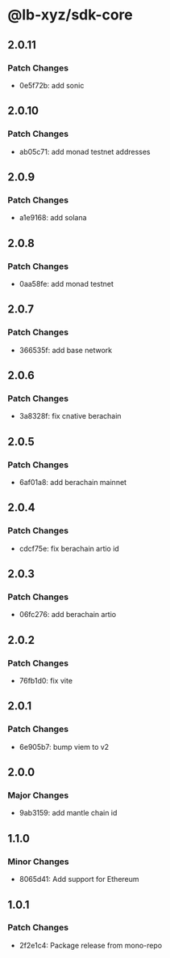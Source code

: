 # @lb-xyz/sdk-core

## 2.0.11

### Patch Changes

- 0e5f72b: add sonic

## 2.0.10

### Patch Changes

- ab05c71: add monad testnet addresses

## 2.0.9

### Patch Changes

- a1e9168: add solana

## 2.0.8

### Patch Changes

- 0aa58fe: add monad testnet

## 2.0.7

### Patch Changes

- 366535f: add base network

## 2.0.6

### Patch Changes

- 3a8328f: fix cnative berachain

## 2.0.5

### Patch Changes

- 6af01a8: add berachain mainnet

## 2.0.4

### Patch Changes

- cdcf75e: fix berachain artio id

## 2.0.3

### Patch Changes

- 06fc276: add berachain artio

## 2.0.2

### Patch Changes

- 76fb1d0: fix vite

## 2.0.1

### Patch Changes

- 6e905b7: bump viem to v2

## 2.0.0

### Major Changes

- 9ab3159: add mantle chain id

## 1.1.0

### Minor Changes

- 8065d41: Add support for Ethereum

## 1.0.1

### Patch Changes

- 2f2e1c4: Package release from mono-repo
